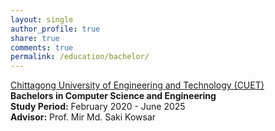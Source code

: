 ```yaml
---
layout: single
author_profile: true
share: true
comments: true
permalink: /education/bachelor/ 
---
```



[Chittagong University of Engineering and Technology (CUET)](https://www.cuet.ac.bd/)  
**Bachelors in Computer Science and Engineering**  
**Study Period:** February 2020 - June 2025  
**Advisor:** Prof. Mir Md. Saki Kowsar
